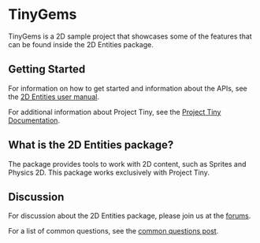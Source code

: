 # TinyGems

TinyGems is a 2D sample project that showcases some of the features that can be found inside the 2D Entities package.

## Getting Started

For information on how to get started and information about the APIs, see the [2D Entities user manual](https://docs.unity3d.com/Packages/com.unity.2d.entities@latest).

For additional information about Project Tiny, see the [Project Tiny Documentation](https://docs.google.com/document/d/1A8hen2hLFY5FLkC5gd3JP2Z-IpHfnAX-CpYLK3aOdwA).

## What is the 2D Entities package?

The package provides tools to work with 2D content, such as Sprites and Physics 2D. This package works exclusively with Project Tiny.

## Discussion

For discussion about the 2D Entities package, please join us at the [forums](https://forum.unity.com/threads/first-batch-of-2d-features-for-project-tiny-is-now-available.830652/). 

For a list of common questions, see the [common questions post](https://forum.unity.com/threads/2d-entities-common-questions.838729/).